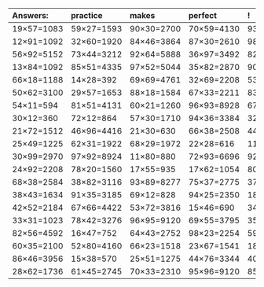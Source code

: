 | Answers: | practice | makes | perfect | ! |
| :--- | :--- | :--- | :--- | :--- |
| 19×57=1083 | 59×27=1593 | 90×30=2700 | 70×59=4130 | 93×24=2232 | 
| 12×91=1092 | 32×60=1920 | 84×46=3864 | 87×30=2610 | 98×28=2744 | 
| 56×92=5152 | 73×44=3212 | 92×64=5888 | 36×97=3492 | 82×63=5166 | 
| 13×84=1092 | 85×51=4335 | 97×52=5044 | 35×82=2870 | 90×100=9000 | 
| 66×18=1188 | 14×28=392 | 69×69=4761 | 32×69=2208 | 53×48=2544 | 
| 50×62=3100 | 29×57=1653 | 88×18=1584 | 67×33=2211 | 83×21=1743 | 
| 54×11=594 | 81×51=4131 | 60×21=1260 | 96×93=8928 | 67×83=5561 | 
| 30×12=360 | 72×12=864 | 57×30=1710 | 94×36=3384 | 32×20=640 | 
| 21×72=1512 | 46×96=4416 | 21×30=630 | 66×38=2508 | 44×52=2288 | 
| 25×49=1225 | 62×31=1922 | 68×29=1972 | 22×28=616 | 11×65=715 | 
| 30×99=2970 | 97×92=8924 | 11×80=880 | 72×93=6696 | 92×21=1932 | 
| 24×92=2208 | 78×20=1560 | 17×55=935 | 17×62=1054 | 80×96=7680 | 
| 68×38=2584 | 38×82=3116 | 93×89=8277 | 75×37=2775 | 37×21=777 | 
| 38×43=1634 | 91×35=3185 | 69×12=828 | 94×25=2350 | 18×20=360 | 
| 42×52=2184 | 67×66=4422 | 53×72=3816 | 15×46=690 | 34×25=850 | 
| 33×31=1023 | 78×42=3276 | 96×95=9120 | 69×55=3795 | 35×23=805 | 
| 82×56=4592 | 16×47=752 | 64×43=2752 | 98×23=2254 | 59×96=5664 | 
| 60×35=2100 | 52×80=4160 | 66×23=1518 | 23×67=1541 | 18×48=864 | 
| 86×46=3956 | 15×38=570 | 25×51=1275 | 44×76=3344 | 40×47=1880 | 
| 28×62=1736 | 61×45=2745 | 70×33=2310 | 95×96=9120 | 85×59=5015 | 
